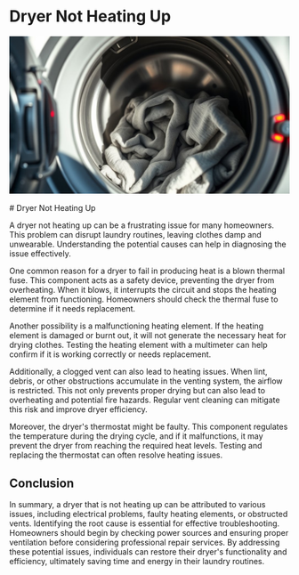 <h1> Dryer Not Heating Up
 </h1><p><img src="/images/dryer_malfunction_no_heat-4.jpg"></p># Dryer Not Heating Up

A dryer not heating up can be a frustrating issue for many homeowners. This problem can disrupt laundry routines, leaving clothes damp and unwearable. Understanding the potential causes can help in diagnosing the issue effectively.

One common reason for a dryer to fail in producing heat is a blown thermal fuse. This component acts as a safety device, preventing the dryer from overheating. When it blows, it interrupts the circuit and stops the heating element from functioning. Homeowners should check the thermal fuse to determine if it needs replacement.

Another possibility is a malfunctioning heating element. If the heating element is damaged or burnt out, it will not generate the necessary heat for drying clothes. Testing the heating element with a multimeter can help confirm if it is working correctly or needs replacement.

Additionally, a clogged vent can also lead to heating issues. When lint, debris, or other obstructions accumulate in the venting system, the airflow is restricted. This not only prevents proper drying but can also lead to overheating and potential fire hazards. Regular vent cleaning can mitigate this risk and improve dryer efficiency.

Moreover, the dryer's thermostat might be faulty. This component regulates the temperature during the drying cycle, and if it malfunctions, it may prevent the dryer from reaching the required heat levels. Testing and replacing the thermostat can often resolve heating issues.

## Conclusion

In summary, a dryer that is not heating up can be attributed to various issues, including electrical problems, faulty heating elements, or obstructed vents. Identifying the root cause is essential for effective troubleshooting. Homeowners should begin by checking power sources and ensuring proper ventilation before considering professional repair services. By addressing these potential issues, individuals can restore their dryer's functionality and efficiency, ultimately saving time and energy in their laundry routines.
